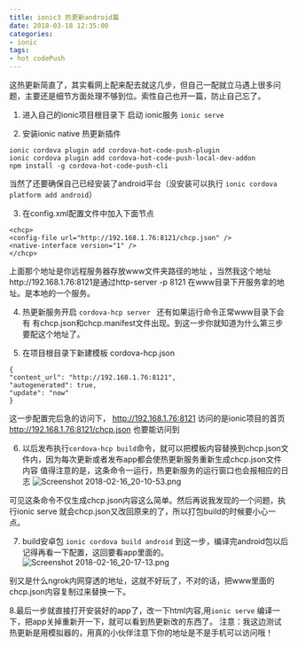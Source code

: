 ```yaml
---
title: ionic3 热更新android篇
date: 2018-03-18 12:35:00
categories:
- ionic
tags:
- hot codePush
---
```

这热更新简直了，其实看网上配来配去就这几步，但自己一配就立马遇上很多问题，主要还是细节方面处理不够到位。索性自己也开一篇，防止自己忘了。

1. 进入自己的ionic项目根目录下 启动 ionic服务  ``ionic serve``

2. 安装ionic native 热更新插件
```
ionic cordova plugin add cordova-hot-code-push-plugin
ionic cordova plugin add cordova-hot-code-push-local-dev-addon
npm install -g cordova-hot-code-push-cli
```
当然了还要确保自己已经安装了android平台（没安装可以执行 ``ionic cordova platform add android``）

3. 在config.xml配置文件中加入下面节点
```
<chcp>
<config-file url="http://192.168.1.76:8121/chcp.json" />
<native-interface version="1" />
</chcp>
```
上面那个地址是你远程服务器存放www文件夹路径的地址 ，当然我这个地址http://192.168.1.76:8121是通过http-server -p 8121 在www目录下开服务拿的地址。是本地的一个服务。

4. 热更新服务开启 ``cordova-hcp server ``  还有如果运行命令正常www目录下会有 有chcp.json和chcp.manifest文件出现。到这一步你就知道为什么第三步要配这个地址了。

5. 在项目根目录下新建模板 cordova-hcp.json
```
{
"content_url": "http://192.168.1.76:8121",
"autogenerated": true,
"update": "now"
}
```
这一步配置完后急的访问下，
http://192.168.1.76:8121 访问的是ionic项目的首页
http://192.168.1.76:8121/chcp.json 也要能访问到

6.  以后发布执行``cordova-hcp build``命令，就可以把模板内容替换到chcp.json文件内，因为每次更新或者发布app都会使热更新服务重新生成chcp.json文件内容
值得注意的是，这条命令一运行，热更新服务的运行窗口也会报相应的日志
![Screenshot 2018-02-16_20-10-53.png](http://upload-images.jianshu.io/upload_images/6114493-0386c299e9515172.png?imageMogr2/auto-orient/strip%7CimageView2/2/w/1240)

可见这条命令不仅生成chcp.json内容这么简单。然后再说我发现的一个问题，执行ionic serve 就会chcp.json又改回原来的了，所以打包build的时候要小心一点。

7. build安卓包 ```ionic cordova build android```
到这一步，编译完android包以后记得再看一下配置，这回要看app里面的。
![Screenshot 2018-02-16_20-17-13.png](http://upload-images.jianshu.io/upload_images/6114493-11068a510e2fbf35.png?imageMogr2/auto-orient/strip%7CimageView2/2/w/1240)

别又是什么ngrok内网穿透的地址，这就不好玩了，不对的话，把www里面的chcp.json内容复制过来替换一下。

8.最后一步就直接打开安装好的app了，改一下html内容,用``ionic serve`` 编译一下，把app关掉重新开一下，就可以看到热更新改的东西了。
注意：我这边测试热更新是用模拟器的，用真的小伙伴注意下你的地址是不是手机可以访问哦！

